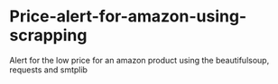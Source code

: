 # Price-alert-for-amazon-using-scrapping
Alert for the low price for an amazon product using the beautifulsoup, requests and smtplib
